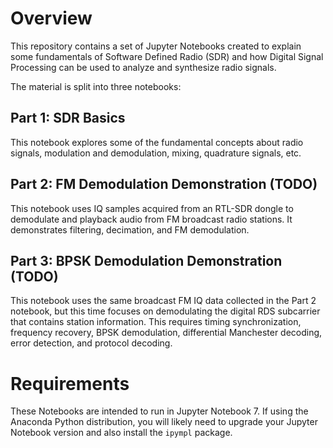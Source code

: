 # Overview

This repository contains a set of Jupyter Notebooks created to explain some fundamentals of Software Defined Radio (SDR) and how Digital Signal Processing can be used to analyze and synthesize radio signals.

The material is split into three notebooks:

## Part 1: SDR Basics

This notebook explores some of the fundamental concepts about radio signals, modulation and demodulation, mixing, quadrature signals, etc.

## Part 2: FM Demodulation Demonstration (TODO)

This notebook uses IQ samples acquired from an RTL-SDR dongle to demodulate and playback audio from FM broadcast radio stations. It demonstrates filtering, decimation, and FM demodulation.

## Part 3: BPSK Demodulation Demonstration (TODO)

This notebook uses the same broadcast FM IQ data collected in the Part 2 notebook, but this time focuses on demodulating the digital RDS subcarrier that contains station information. This requires timing synchronization, frequency recovery, BPSK demodulation, differential Manchester decoding, error detection, and protocol decoding.

# Requirements

These Notebooks are intended to run in Jupyter Notebook 7. If using the Anaconda Python distribution, you will likely need to upgrade your Jupyter Notebook version and also install the `ipympl` package.
